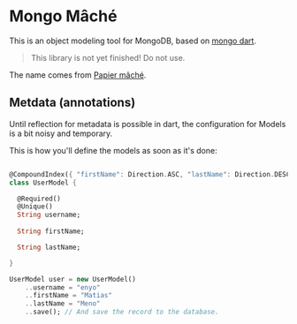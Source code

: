# Mongo Mâché

This is an object modeling tool for MongoDB, based on [mongo dart](https://github.com/vadimtsushko/mongo_dart).

> This library is not yet finished! Do not use.

The name comes from [Papier mâché](http://en.wikipedia.org/wiki/Papier-m%C3%A2ch%C3%A9).

## Metdata (annotations)

Until reflection for metadata is possible in dart, the configuration for Models
is a bit noisy and temporary.

This is how you'll define the models as soon as it's done:


```dart

@CompoundIndex({ "firstName": Direction.ASC, "lastName": Direction.DESC });
class UserModel {

  @Required()
  @Unique()
  String username;
  
  String firstName;

  String lastName;

}

UserModel user = new UserModel()
	..username = "enyo"
	..firstName = "Matias"
	..lastName = "Meno"
	..save(); // And save the record to the database.
 
``` 
